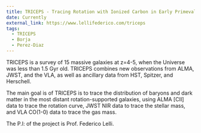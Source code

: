 ```yaml
---
title: TRICEPS - Tracing Rotation with Ionized Carbon in Early Primeval Systems
date: Currently
external_link: https://www.lellifederico.com/triceps
tags:
  - TRICEPS
  - Borja
  - Perez-Diaz
---
```


TRICEPS is a survey of 15 massive galaxies at z=4-5, when the Universe was less than 1.5 Gyr old. TRICEPS combines new observations from ALMA, JWST, and the VLA, as well as ancillary data from HST, Spitzer, and Herschell. 

The main goal is of TRICEPS is to trace the distribution of baryons and dark matter in the most distant rotation-supported galaxies, using ALMA [CII] data to trace the rotation curve, JWST NIR data to trace the stellar mass, and VLA CO(1-0) data to trace the gas mass.

The P.I: of the project is Prof. Federico Lelli.